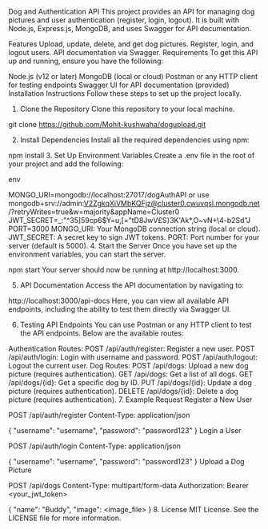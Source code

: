 Dog and Authentication API
This project provides an API for managing dog pictures and user authentication (register, login, logout). It is built with Node.js, Express.js, MongoDB, and uses Swagger for API documentation.

Features
Upload, update, delete, and get dog pictures.
Register, login, and logout users.
API documentation via Swagger.
Requirements
To get this API up and running, ensure you have the following:

Node.js (v12 or later)
MongoDB (local or cloud)
Postman or any HTTP client for testing endpoints
Swagger UI for API documentation (provided)
Installation Instructions
Follow these steps to set up the project locally.

1. Clone the Repository
Clone this repository to your local machine.



git clone https://github.com/Mohit-kushwaha/dogupload.git

2. Install Dependencies
Install all the required dependencies using npm:



npm install
3. Set Up Environment Variables
Create a .env file in the root of your project and add the following:

env

MONGO_URI=mongodb://localhost:27017/dogAuthAPI or use mongodb+srv://admin:V2ZgkqXiVMbKQFjz@cluster0.cwuvqsl.mongodb.net/?retryWrites=true&w=majority&appName=Cluster0
JWT_SECRET=_:"^35]59cp6$Y=u,[="tD8JwV£S}3K'Ak*,O~vN+\4-b2Sd"J
PORT=3000
MONGO_URI: Your MongoDB connection string (local or cloud).
JWT_SECRET: A secret key to sign JWT tokens.
PORT: Port number for your server (default is 5000).
4. Start the Server
Once you have set up the environment variables, you can start the server.



npm start
Your server should now be running at http://localhost:3000.

5. API Documentation
Access the API documentation by navigating to:



http://localhost:3000/api-docs
Here, you can view all available API endpoints, including the ability to test them directly via Swagger UI.

6. Testing API Endpoints
You can use Postman or any HTTP client to test the API endpoints. Below are the available routes:

Authentication Routes:
POST /api/auth/register: Register a new user.
POST /api/auth/login: Login with username and password.
POST /api/auth/logout: Logout the current user.
Dog Routes:
POST /api/dogs: Upload a new dog picture (requires authentication).
GET /api/dogs: Get a list of all dogs.
GET /api/dogs/{id}: Get a specific dog by ID.
PUT /api/dogs/{id}: Update a dog picture (requires authentication).
DELETE /api/dogs/{id}: Delete a dog picture (requires authentication).
7. Example Request
Register a New User


POST /api/auth/register
Content-Type: application/json

{
  "username": "username",
  "password": "password123"
}
Login a User


POST /api/auth/login
Content-Type: application/json

{
  "username": "username",
  "password": "password123"
}
Upload a Dog Picture


POST /api/dogs
Content-Type: multipart/form-data
Authorization: Bearer <your_jwt_token>

{
  "name": "Buddy",
  "image": <image_file>
}
8. License
MIT License. See the LICENSE file for more information.